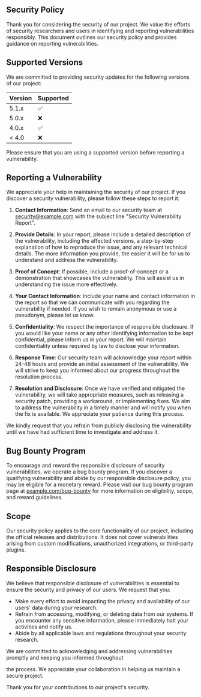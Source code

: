 ## Security Policy

Thank you for considering the security of our project. We value the efforts of security researchers and users in identifying and reporting vulnerabilities responsibly. This document outlines our security policy and provides guidance on reporting vulnerabilities.

## Supported Versions

We are committed to providing security updates for the following versions of our project:

| Version | Supported          |
| ------- | ------------------ |
| 5.1.x   | :white_check_mark: |
| 5.0.x   | :x:                |
| 4.0.x   | :white_check_mark: |
| < 4.0   | :x:                |

Please ensure that you are using a supported version before reporting a vulnerability.

## Reporting a Vulnerability

We appreciate your help in maintaining the security of our project. If you discover a security vulnerability, please follow these steps to report it:

1. **Contact Information**: Send an email to our security team at [security@example.com](mailto:security@example.com) with the subject line "Security Vulnerability Report".

2. **Provide Details**: In your report, please include a detailed description of the vulnerability, including the affected versions, a step-by-step explanation of how to reproduce the issue, and any relevant technical details. The more information you provide, the easier it will be for us to understand and address the vulnerability.

3. **Proof of Concept**: If possible, include a proof-of-concept or a demonstration that showcases the vulnerability. This will assist us in understanding the issue more effectively.

4. **Your Contact Information**: Include your name and contact information in the report so that we can communicate with you regarding the vulnerability if needed. If you wish to remain anonymous or use a pseudonym, please let us know.

5. **Confidentiality**: We respect the importance of responsible disclosure. If you would like your name or any other identifying information to be kept confidential, please inform us in your report. We will maintain confidentiality unless required by law to disclose your information.

6. **Response Time**: Our security team will acknowledge your report within 24-48 hours and provide an initial assessment of the vulnerability. We will strive to keep you informed about our progress throughout the resolution process.

7. **Resolution and Disclosure**: Once we have verified and mitigated the vulnerability, we will take appropriate measures, such as releasing a security patch, providing a workaround, or implementing fixes. We aim to address the vulnerability in a timely manner and will notify you when the fix is available. We appreciate your patience during this process.

We kindly request that you refrain from publicly disclosing the vulnerability until we have had sufficient time to investigate and address it.

## Bug Bounty Program

To encourage and reward the responsible disclosure of security vulnerabilities, we operate a bug bounty program. If you discover a qualifying vulnerability and abide by our responsible disclosure policy, you may be eligible for a monetary reward. Please visit our bug bounty program page at [example.com/bug-bounty](https://example.com/bug-bounty) for more information on eligibility, scope, and reward guidelines.

## Scope

Our security policy applies to the core functionality of our project, including the official releases and distributions. It does not cover vulnerabilities arising from custom modifications, unauthorized integrations, or third-party plugins.

## Responsible Disclosure

We believe that responsible disclosure of vulnerabilities is essential to ensure the security and privacy of our users. We request that you:

- Make every effort to avoid impacting the privacy and availability of our users' data during your research.
- Refrain from accessing, modifying, or deleting data from our systems. If you encounter any sensitive information, please immediately halt your activities and notify us.
- Abide by all applicable laws and regulations throughout your security research.

We are committed to acknowledging and addressing vulnerabilities promptly and keeping you informed throughout

 the process. We appreciate your collaboration in helping us maintain a secure project.

Thank you for your contributions to our project's security.